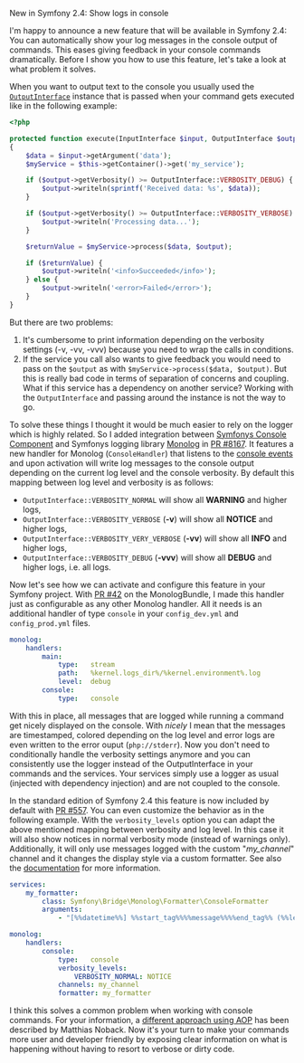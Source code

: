 New in Symfony 2.4: Show logs in console

I'm happy to announce a new feature that will be available in Symfony 2.4: You can automatically show your log messages in the console output of commands.
This eases giving feedback in your console commands dramatically. Before I show you how to use this feature, let's take a look at what problem it solves.

When you want to output text to the console you usually used the [`OutputInterface`](http://api.symfony.com/2.3/Symfony/Component/Console/Output/OutputInterface.html) instance
that is passed when your command gets executed like in the following example:

```php
<?php

protected function execute(InputInterface $input, OutputInterface $output)
{
    $data = $input->getArgument('data');
    $myService = $this->getContainer()->get('my_service');

    if ($output->getVerbosity() >= OutputInterface::VERBOSITY_DEBUG) {
        $output->writeln(sprintf('Received data: %s', $data));
    }

    if ($output->getVerbosity() >= OutputInterface::VERBOSITY_VERBOSE) {
        $output->writeln('Processing data...');
    }

    $returnValue = $myService->process($data, $output);

    if ($returnValue) {
        $output->writeln('<info>Succeeded</info>');
    } else {
        $output->writeln('<error>Failed</error>');
    }
}
```

But there are two problems:
1. It's cumbersome to print information depending on the verbosity settings (-v, -vv, -vvv) because you need to wrap the calls in conditions.
2. If the service you call also wants to give feedback you would need to pass on the `$output` as with `$myService->process($data, $output)`. But this is really bad
code in terms of separation of concerns and coupling. What if this service has a dependency on another service? Working with the `OutputInterface` and passing around the instance is not the way to go.

To solve these things I thought it would be much easier to rely on the logger which is highly related. So I added integration between [Symfonys Console Component](http://symfony.com/doc/current/components/console/index.html) 
and Symfonys logging library [Monolog](https://github.com/Seldaek/monolog) in [PR #8167](https://github.com/symfony/symfony/pull/8167). 
It features a new handler for Monolog (`ConsoleHandler`) that listens to the [console events](http://symfony.com/blog/new-in-symfony-2-3-events-in-the-console-component) 
and upon activation will write log messages to the console output depending on the current log level and the console verbosity. By default this mapping between log level and verbosity is as follows:
- `OutputInterface::VERBOSITY_NORMAL` will show all __WARNING__ and higher logs,
- `OutputInterface::VERBOSITY_VERBOSE` (__-v__) will show all __NOTICE__ and higher logs,
- `OutputInterface::VERBOSITY_VERY_VERBOSE` (__-vv__) will show all __INFO__ and higher logs,
- `OutputInterface::VERBOSITY_DEBUG` (__-vvv__) will show all __DEBUG__ and higher logs, i.e. all logs.

Now let's see how we can activate and configure this feature in your Symfony project. With [PR #42](https://github.com/symfony/MonologBundle/pull/42) on the MonologBundle, I made this handler just as configurable as any other
Monolog handler. All it needs is an additional handler of type `console` in your `config_dev.yml` and `config_prod.yml` files.

```yaml
monolog:
    handlers:
        main:
            type:   stream
            path:   %kernel.logs_dir%/%kernel.environment%.log
            level:  debug
        console:
            type:   console
```

With this in place, all messages that are logged while running a command get nicely displayed on the console. With _nicely_ I mean that the messages
are timestamped, colored depending on the log level and error logs are even written to the error ouput (`php://stderr`).
Now you don't need to conditionally handle the verbosity settings anymore and you can consistently use the logger instead of the OutputInterface in your commands and the services.
Your services simply use a logger as usual (injected with dependency injection) and are not coupled to the console.

In the standard edition of Symfony 2.4 this feature is now included by default with [PR #557](https://github.com/symfony/symfony-standard/pull/557). You can even customize
the behavior as in the following example. With the `verbosity_levels` option you can adapt the above mentioned mapping between verbosity and log level. In this case it will
also show notices in normal verbosity mode (instead of warnings only). Additionally, it will only use messages logged with the custom "_my_channel_" channel and it changes the
display style via a custom formatter. See also the [documentation](http://symfony.com/doc/current/cookbook/logging/monolog.html) for more information.

```yaml
services:
    my_formatter:
        class: Symfony\Bridge\Monolog\Formatter\ConsoleFormatter
        arguments:
            - "[%%datetime%%] %%start_tag%%%%message%%%%end_tag%% (%%level_name%%) %%context%% %%extra%%\n"

monolog:
    handlers:
        console:
            type:   console
            verbosity_levels:
                VERBOSITY_NORMAL: NOTICE
            channels: my_channel
            formatter: my_formatter
```

I think this solves a common problem when working with console commands. For your information, a
[different approach using AOP](http://php-and-symfony.matthiasnoback.nl/2013/07/symfony2-rich-console-command-output-using-aop/) has been described by Matthias Noback. 
Now it's your turn to make your commands more user and developer friendly by exposing clear information on what is happening without having to resort to verbose or dirty code.
